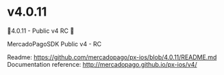 # v4.0.11

🚀4.0.11 - Public v4 RC 🚀

MercadoPagoSDK Public v4 - RC

Readme: https://github.com/mercadopago/px-ios/blob/4.0.11/README.md
Documentation reference: http://mercadopago.github.io/px-ios/v4/
